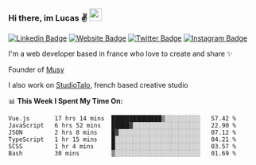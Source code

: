 ### Hi there, im Lucas ✌️ <img src="https://media.giphy.com/media/hvRJCLFzcasrR4ia7z/giphy.gif" width="25px">
[![Linkedin Badge](https://img.shields.io/badge/-LinkedIn-0e76a8?style=flat-square&logo=Linkedin&logoColor=white)](https://www.linkedin.com/in/lucasbellier/)
[![Website Badge](https://img.shields.io/badge/Website-3b5998?style=flat-square&logo=google-chrome&logoColor=white)](https://lucasblr.fr)
[![Twitter Badge](https://img.shields.io/badge/-Twitter-00acee?style=flat-square&logo=Twitter&logoColor=white)](https://twitter.com/ImJustLucas_)
[![Instagram Badge](https://img.shields.io/badge/-Instagram-e4405f?style=flat-square&logo=Instagram&logoColor=white)](https://instagram.com/luuucas.blr/)

I'm a web developer based in france who love to create and share ✨

Founder of [Musy](https://musy.app)

I also work on [StudioTalo](https://talodev.fr), french based creative studio

📊 **This Week I Spent My Time On:**
<!--START_SECTION:waka-->

```text
Vue.js       17 hrs 14 mins  ██████████████▒░░░░░░░░░░   57.42 %
JavaScript   6 hrs 52 mins   █████▓░░░░░░░░░░░░░░░░░░░   22.90 %
JSON         2 hrs 8 mins    █▓░░░░░░░░░░░░░░░░░░░░░░░   07.12 %
TypeScript   1 hr 15 mins    █░░░░░░░░░░░░░░░░░░░░░░░░   04.21 %
SCSS         1 hr 4 mins     █░░░░░░░░░░░░░░░░░░░░░░░░   03.57 %
Bash         30 mins         ▒░░░░░░░░░░░░░░░░░░░░░░░░   01.69 %
```

<!--END_SECTION:waka-->
